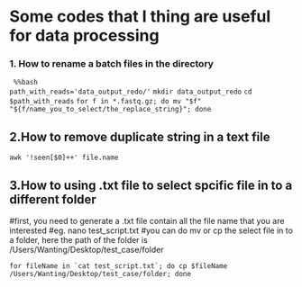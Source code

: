 # Some codes that I thing are useful for data processing

### 1. How to rename a batch files in the directory
``` %%bash``` <br>
```path_with_reads='data_output_redo/'```
```mkdir data_output_redo```
```cd $path_with_reads```
```for f in *.fastq.gz; do mv "$f" "${f/name_you_to_select/the_replace_string}"; done ```


## 2.How to remove duplicate string in a text file

``` awk '!seen[$0]++' file.name ```

## 3.How to using .txt file to select spcific file in to a different folder
#first, you need to generate a .txt file contain all the file name that you are interested 
#eg. nano test_script.txt
#you can do mv or cp the select file in to a folder, here the path of the folder is /Users/Wanting/Desktop/test_case/folder

``` for fileName in `cat test_script.txt`; do cp $fileName /Users/Wanting/Desktop/test_case/folder; done ```
